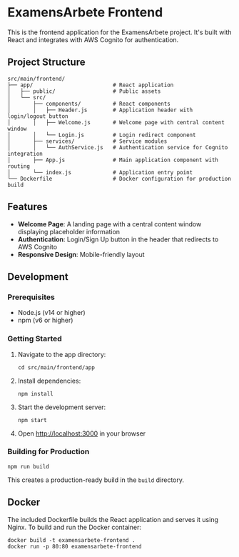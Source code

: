 # ExamensArbete Frontend

This is the frontend application for the ExamensArbete project. It's built with React and integrates with AWS Cognito for authentication.

## Project Structure

```
src/main/frontend/
├── app/                         # React application
│   ├── public/                  # Public assets
│   └── src/
│       ├── components/          # React components
│       │   ├── Header.js        # Application header with login/logout button
│       │   ├── Welcome.js       # Welcome page with central content window
│       │   └── Login.js         # Login redirect component
│       ├── services/            # Service modules
│       │   └── AuthService.js   # Authentication service for Cognito integration
│       ├── App.js               # Main application component with routing
│       └── index.js             # Application entry point
└── Dockerfile                   # Docker configuration for production build
```

## Features

- **Welcome Page**: A landing page with a central content window displaying placeholder information
- **Authentication**: Login/Sign Up button in the header that redirects to AWS Cognito
- **Responsive Design**: Mobile-friendly layout

## Development

### Prerequisites

- Node.js (v14 or higher)
- npm (v6 or higher)

### Getting Started

1. Navigate to the app directory:
   ```
   cd src/main/frontend/app
   ```

2. Install dependencies:
   ```
   npm install
   ```

3. Start the development server:
   ```
   npm start
   ```

4. Open [http://localhost:3000](http://localhost:3000) in your browser

### Building for Production

```
npm run build
```

This creates a production-ready build in the `build` directory.

## Docker

The included Dockerfile builds the React application and serves it using Nginx. To build and run the Docker container:

```
docker build -t examensarbete-frontend .
docker run -p 80:80 examensarbete-frontend
```

